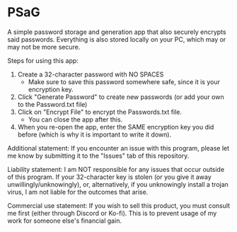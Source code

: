 # PSaG
A simple password storage and generation app that also securely encrypts said passwords. Everything is also stored locally on your PC, which may or may not be more secure.

Steps for using this app:
1. Create a 32-character password with NO SPACES
   - Make sure to save this password somewhere safe, since it is your encryption key.
2. Click "Generate Password" to create new passwords (or add your own to the Password.txt file)
3. Click on "Encrypt File" to encrypt the Passwords.txt file.
   - You can close the app after this.
4. When you re-open the app, enter the SAME encryption key you did before (which is why it is important to write it down).

Additional statement: If you encounter an issue with this program, please let me know by submitting it to the "Issues" tab of this repository.

Liability statement: I am NOT responsible for any issues that occur outside of this program. If your 32-character key is stolen (or you give it away unwillingly/unknowingly), or, alternatively, if you unknowingly install a trojan virus, I am not liable for the outcomes that arise.

Commercial use statement: If you wish to sell this product, you must consult me first (either through Discord or Ko-fi). This is to prevent usage of my work for someone else's financial gain.
